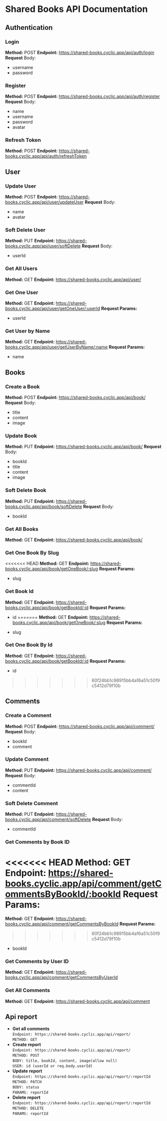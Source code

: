 # Shared Books API Documentation

## Authentication

### Login

**Method:** POST
**Endpoint:** <https://shared-books.cyclic.app/api/auth/login>
**Request** Body:

- username
- password

### Register

**Method:** POST
**Endpoint:** <https://shared-books.cyclic.app/api/auth/register>
**Request** Body:

- name
- username
- password
- avatar

### Refresh Token

**Method:** POST
**Endpoint:** <https://shared-books.cyclic.app/api/auth/refreshToken>

## User

### Update User

**Method:** POST
**Endpoint:** <https://shared-books.cyclic.app/api/user/updateUser>
**Request** Body:

- name
- avatar

### Soft Delete User

**Method:** PUT
**Endpoint:** <https://shared-books.cyclic.app/api/user/softDelete>
**Request** Body:

- userId

### Get All Users

**Method:** GET
**Endpoint:** <https://shared-books.cyclic.app/api/user/>

### Get One User

**Method:** GET
**Endpoint:** <https://shared-books.cyclic.app/api/user/getOneUser/:userId>
**Request Params:**

- userId

### Get User by Name

**Method:** GET
**Endpoint:** <https://shared-books.cyclic.app/api/user/getUserByName/:name>
**Request Params:**

- name

## Books

### Create a Book

**Method:** POST
**Endpoint:** <https://shared-books.cyclic.app/api/book/>
**Request** Body:

- title
- content
- image

### Update Book

**Method:** PUT
**Endpoint:** <https://shared-books.cyclic.app/api/book/>
**Request** Body:

- bookId
- title
- content
- image

### Soft Delete Book

**Method:** PUT
**Endpoint:** <https://shared-books.cyclic.app/api/book/softDelete>
**Request** Body:

- bookId

### Get All Books

**Method:** GET
**Endpoint:** <https://shared-books.cyclic.app/api/book/>

### Get One Book By Slug

<<<<<<< HEAD
 **Method:** GET
 **Endpoint:** <https://shared-books.cyclic.app/api/book/getOneBook/:slug>
 **Request Params:**

- slug

### Get Book Id

 **Method:** GET
 **Endpoint:** <https://shared-books.cyclic.app/api/book/getBookId/:id>
 **Request Params:**

- id
=======
**Method:** GET
**Endpoint:** <https://shared-books.cyclic.app/api/book/getOneBook/:slug>
**Request Params:**

- slug

### Get One Book By Id

**Method:** GET
**Endpoint:** <https://shared-books.cyclic.app/api/book/getBookId/:id>
**Request Params:**

- id

>>>>>>> 60f24bb1c98915bb4a16a51c50f9c5412d79f10b
## Comments

### Create a Comment

**Method:** POST
**Endpoint:** <https://shared-books.cyclic.app/api/comment/>
**Request** Body:

- bookId
- comment

### Update Comment

**Method:** PUT
**Endpoint:** <https://shared-books.cyclic.app/api/comment/>
**Request** Body:

- commentId
- content

### Soft Delete Comment

**Method:** PUT
**Endpoint:** <https://shared-books.cyclic.app/api/comment/softDelete>
**Request** Body:

- commentId

### Get Comments by Book ID

<<<<<<< HEAD
 **Method:** GET
 **Endpoint:** <https://shared-books.cyclic.app/api/comment/getCommentsByBookId/:bookId>
 **Request Params:**
=======
**Method:** GET
**Endpoint:** <https://shared-books.cyclic.app/api/comment/getCommentsByBookId>
**Request Params:**
>>>>>>> 60f24bb1c98915bb4a16a51c50f9c5412d79f10b

- bookId

### Get Comments by User ID

**Method:** GET
**Endpoint:** <https://shared-books.cyclic.app/api/comment/getCommentsByUserId>

### Get All Comments

**Method:** GET
**Endpoint:** <https://shared-books.cyclic.app/api/comment>

## Api report

- **Get all comments**\
    `Endpoint: https://shared-books.cyclic.app/api/report/`\
    `METHOD: GET`
- **Create report**\
    `Endpoint: https://shared-books.cyclic.app/api/report/`\
    `METHOD: POST`\
    `BODY: title, bookId, content, image(allow null)`\
    `USER: id (userId or req.body.userId)`
- **Update report** \
    `Endpoint: https://shared-books.cyclic.app/api/report/:reportId`\
    `METHOD: PATCH`\
    `BODY: status`\
    `PARAMS: reportId`
- **Delete report**\
    `Endpoint: https://shared-books.cyclic.app/api/report/:reportId`\
    `METHOD: DELETE`\
    `PARAMS: reportId`
